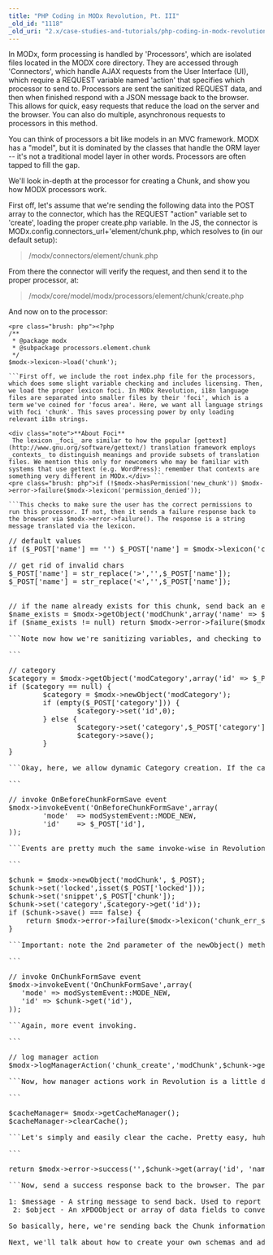 ```yaml
---
title: "PHP Coding in MODx Revolution, Pt. III"
_old_id: "1118"
_old_uri: "2.x/case-studies-and-tutorials/php-coding-in-modx-revolution,-pt.-i/php-coding-in-modx-revolution,-pt.-iii"
---
```


In MODx, form processing is handled by 'Processors', which are isolated files located in the MODX core directory. They are accessed through 'Connectors', which handle AJAX requests from the User Interface (UI), which require a REQUEST variable named 'action' that specifies which processor to send to. Processors are sent the sanitized REQUEST data, and then when finished respond with a JSON message back to the browser. This allows for quick, easy requests that reduce the load on the server and the browser. You can also do multiple, asynchronous requests to processors in this method.

You can think of processors a bit like models in an MVC framework. MODX has a "model", but it is dominated by the classes that handle the ORM layer -- it's not a traditional model layer in other words. Processors are often tapped to fill the gap.

We'll look in-depth at the processor for creating a Chunk, and show you how MODX processors work.

First off, let's assume that we're sending the following data into the POST array to the connector, which has the REQUEST "action" variable set to 'create', loading the proper create.php variable. In the JS, the connector is MODx.config.connectors\_url+'element/chunk.php, which resolves to (in our default setup):

> /modx/connectors/element/chunk.php

From there the connector will verify the request, and then send it to the proper processor, at:

> /modx/core/model/modx/processors/element/chunk/create.php

And now on to the processor:

```
<pre class="brush: php"><?php
/**
 * @package modx
 * @subpackage processors.element.chunk
 */
$modx->lexicon->load('chunk');

```First off, we include the root index.php file for the processors, which does some slight variable checking and includes licensing. Then, we load the proper lexicon foci. In MODx Revolution, i18n language files are separated into smaller files by their 'foci', which is a term we've coined for 'focus area'. Here, we want all language strings with foci 'chunk'. This saves processing power by only loading relevant i18n strings.

<div class="note">**About Foci**   
 The lexicon _foci_ are similar to how the popular [gettext](http://www.gnu.org/software/gettext/) translation framework employs _contexts_ to distinguish meanings and provide subsets of translation files. We mention this only for newcomers who may be familiar with systems that use gettext (e.g. WordPress): remember that contexts are something very different in MODx.</div> ```
<pre class="brush: php">if (!$modx->hasPermission('new_chunk')) $modx->error->failure($modx->lexicon('permission_denied'));

```This checks to make sure the user has the correct permissions to run this processor. If not, then it sends a failure response back to the browser via $modx->error->failure(). The response is a string message translated via the lexicon.

```
<pre class="brush: php">// default values
if ($_POST['name'] == '') $_POST['name'] = $modx->lexicon('chunk_untitled');

// get rid of invalid chars
$_POST['name'] = str_replace('>','',$_POST['name']);
$_POST['name'] = str_replace('<','',$_POST['name']);


// if the name already exists for this chunk, send back an error
$name_exists = $modx->getObject('modChunk',array('name' => $_POST['name']));
if ($name_exists != null) return $modx->error->failure($modx->lexicon('chunk_err_exists_name'));

```Note now how we're sanitizing variables, and checking to make sure there already isn't a Chunk with this name.

```
<pre class="brush: php">// category
$category = $modx->getObject('modCategory',array('id' => $_POST['category']));
if ($category == null) {
        $category = $modx->newObject('modCategory');
        if (empty($_POST['category'])) {
                $category->set('id',0);
        } else {
                $category->set('category',$_POST['category']);
                $category->save();
        }
}

```Okay, here, we allow dynamic Category creation. If the category specified exists, it will later assign it to that category. If not, then it creates the category in the database and prepares it for later association to the Chunk.

```
<pre class="brush: php">// invoke OnBeforeChunkFormSave event
$modx->invokeEvent('OnBeforeChunkFormSave',array(
        'mode'  => modSystemEvent::MODE_NEW,
        'id'    => $_POST['id'],
));

```Events are pretty much the same invoke-wise in Revolution as they were in 096 - however they are more optimized in their loading.

```
<pre class="brush: php">$chunk = $modx->newObject('modChunk', $_POST);
$chunk->set('locked',isset($_POST['locked']));
$chunk->set('snippet',$_POST['chunk']);
$chunk->set('category',$category->get('id'));
if ($chunk->save() === false) {
    return $modx->error->failure($modx->lexicon('chunk_err_save'));
}

```Important: note the 2nd parameter of the newObject() method. This is basically the same as $obj->fromArray() - it allows you to specify an array of key-value pairs to assign to the new object.

```
<pre class="brush: php">// invoke OnChunkFormSave event
$modx->invokeEvent('OnChunkFormSave',array(
   'mode' => modSystemEvent::MODE_NEW,
   'id' => $chunk->get('id'),
));

```Again, more event invoking.

```
<pre class="brush: php">// log manager action
$modx->logManagerAction('chunk_create','modChunk',$chunk->get('id'));

```Now, how manager actions work in Revolution is a little different. This stores a lexicon string key ('chunk\_create'), the class key of the object being modified, and the actual ID of the object. This allows for more detailed manager action reporting.

```
<pre class="brush: php">$cacheManager= $modx->getCacheManager();
$cacheManager->clearCache();

```Let's simply and easily clear the cache. Pretty easy, huh?

```
<pre class="brush: php">return $modx->error->success('',$chunk->get(array('id', 'name', 'description', 'locked', 'category')));

```Now, send a success response back to the browser. The parameters of $modx->error->success() are as follows:

1: $message - A string message to send back. Used to report details about a success (or failure).   
 2: $object - An xPDOObject or array of data fields to convert into JSON and send back to the browser.

So basically, here, we're sending back the Chunk information - minus the content, which could be big and unnecessary and complicated to send. This will allow the UI to handle the creation properly.

Next, we'll talk about how to create your own schemas and add them dynamically into the MODx framework, without having to modify the core.